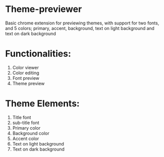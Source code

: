 # Theme-previewer
Basic chrome extension for previewing themes, with support for two fonts, and 5 colors; primary, accent, background, text on light background and text on dark background

# Functionalities:
1. Color viewer
2. Color editing
3. Font preview
4. Theme preview

# Theme Elements:
1. Title font
2. sub-title font
3. Primary color
4. Background color
5. Accent color
6. Text on light background
7. Text on dark background
